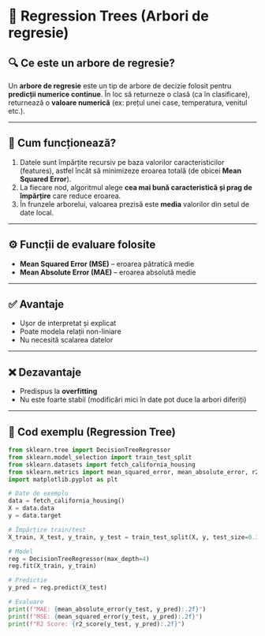 # 🌳 Regression Trees (Arbori de regresie)

## 🔍 Ce este un arbore de regresie?

Un **arbore de regresie** este un tip de arbore de decizie folosit pentru **predicții numerice continue**. În loc să returneze o clasă (ca în clasificare), returnează o **valoare numerică** (ex: prețul unei case, temperatura, venitul etc.).

---

## 🧠 Cum funcționează?

1. Datele sunt împărțite recursiv pe baza valorilor caracteristicilor (features), astfel încât să minimizeze eroarea totală (de obicei **Mean Squared Error**).
2. La fiecare nod, algoritmul alege **cea mai bună caracteristică și prag de împărțire** care reduce eroarea.
3. În frunzele arborelui, valoarea prezisă este **media** valorilor din setul de date local.

---

## ⚙️ Funcții de evaluare folosite

- **Mean Squared Error (MSE)** – eroarea pătratică medie
- **Mean Absolute Error (MAE)** – eroarea absolută medie

---

## ✅ Avantaje

- Ușor de interpretat și explicat
- Poate modela relații non-liniare
- Nu necesită scalarea datelor

---

## ❌ Dezavantaje

- Predispus la **overfitting**
- Nu este foarte stabil (modificări mici în date pot duce la arbori diferiți)

---

## 🧪 Cod exemplu (Regression Tree)

```python
from sklearn.tree import DecisionTreeRegressor
from sklearn.model_selection import train_test_split
from sklearn.datasets import fetch_california_housing
from sklearn.metrics import mean_squared_error, mean_absolute_error, r2_score
import matplotlib.pyplot as plt

# Date de exemplu
data = fetch_california_housing()
X = data.data
y = data.target

# Împărțire train/test
X_train, X_test, y_train, y_test = train_test_split(X, y, test_size=0.3, random_state=42)

# Model
reg = DecisionTreeRegressor(max_depth=4)
reg.fit(X_train, y_train)

# Predictie
y_pred = reg.predict(X_test)

# Evaluare
print(f"MAE: {mean_absolute_error(y_test, y_pred):.2f}")
print(f"MSE: {mean_squared_error(y_test, y_pred):.2f}")
print(f"R2 Score: {r2_score(y_test, y_pred):.2f}")
```